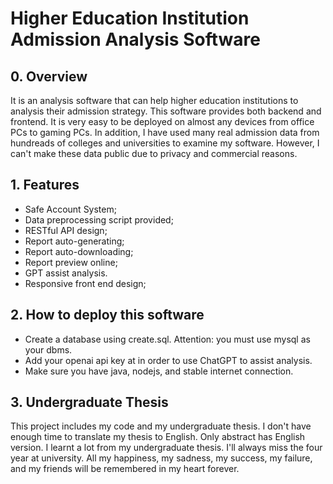 # Higher Education Institution Admission Analysis Software

## 0. Overview

It is an analysis software that can help higher education institutions to analysis their admission strategy. This software provides both backend and frontend. It is very easy to be deployed on almost any devices from office PCs to gaming PCs. In addition, I have used many real admission data from hundreads of colleges and universities to examine my software. However, I can't make these data public due to privacy and commercial reasons.

## 1. Features

* Safe Account System;
* Data preprocessing script provided;
* RESTful API design;
* Report auto-generating;
* Report auto-downloading;
* Report preview online;
* GPT assist analysis.
* Responsive front end design;

## 2. How to deploy this software

* Create a database using create.sql. Attention: you must use mysql as your dbms.
* Add your openai api key at in order to use ChatGPT to assist analysis.
* Make sure you have java, nodejs, and stable internet connection.



## 3. Undergraduate Thesis

This project includes my code and my undergraduate thesis. I don't have enough time to translate my thesis to English. Only abstract has English version. I learnt a lot from my undergraduate thesis. I'll always miss the four year at university. All my happiness, my sadness, my success, my failure, and my friends will be remembered in my heart forever.